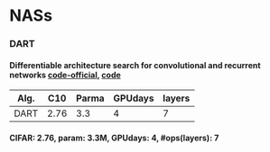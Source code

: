 # NASs

### DART
#### Differentiable architecture search for convolutional and recurrent networks [code-official](https://github.com/quark0/darts), [code](https://github.com/IlyaTrofimov/pt.darts)
| Alg. | C10 | Parma | GPUdays | layers |
| ------------- | ------------- |------------- |------------- |------------- |
| DART  |  2.76 | 3.3 | 4 | 7 |

#### CIFAR: 2.76, param: 3.3M, GPUdays: 4, #ops(layers): 7
